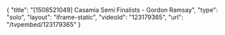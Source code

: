 {
    "title": "[1508521049] Casamia Semi Finalists - Gordon Ramsay",
    "type": "solo",
    "layout": "iframe-static",
    "videoId": "123179365",
    "url": "\/tvpembed\/123179365"
}